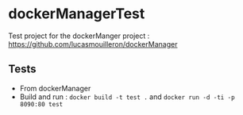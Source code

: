 dockerManagerTest
=================

Test project for the dockerManger project : https://github.com/lucasmouilleron/dockerManager

Tests
-----
- From dockerManager
- Build and run : `docker build -t test .` and `docker run -d -ti -p 8090:80 test`